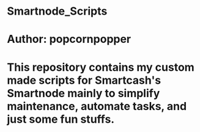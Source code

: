 # Smartnode_Scripts
# Author: popcornpopper
#
#     This repository contains my custom made scripts for Smartcash's Smartnode mainly to simplify maintenance, automate tasks, and just some fun stuffs.
#

